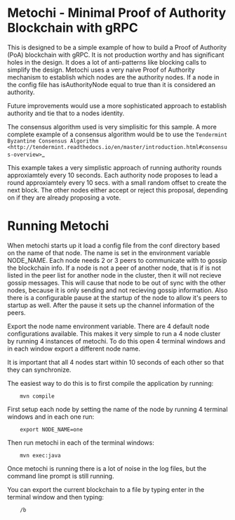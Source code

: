 Metochi - Minimal Proof of Authority Blockchain with gRPC
=========================================================

This is designed to be a simple example of how to build a Proof of Authority (PoA) blockchain with gRPC.  It is not production worthy and has significant holes in the design.  It does a lot of anti-patterns like blocking calls to simplify the design.
Metochi uses a very naive Proof of Authority mechanism to establish which nodes are the authority nodes.  If a node in the config file has isAuthorityNode equal to true than it is considered an authority.

Future improvements would use a more sophisticated approach to establish authority and tie that to a nodes identity.

The consensus algorithm used is very simplisitic for this sample. A more complete example of a consensus algorithm would be to use the `Tendermint Byzantine Consensus Algorithm <http://tendermint.readthedocs.io/en/master/introduction.html#consensus-overview>`_

This example takes a very simplistic approach of running authority rounds approxiamtely every 10 seconds. Each authority node proposes to lead a round approxiamtely every 10 secs. with a small random offset to create the next block. The other nodes either accept or reject this proposal, depending on if they are already proposing a vote.


Running Metochi
===============

When metochi starts up it load a config file from the conf directory based on the name of that node.
The name is set in the environment variable NODE_NAME. Each node needs 2 or 3 peers to communicate with to gossip the blockchain info.
If a node is not a peer of another node, that is if is not listed in the peer list for another node in the cluster, then it will not recieve gossip messages.
This will cause that node to be out of sync with the other nodes, because it is only sending and not recieving gossip information.
Also there is a configurable pause at the startup of the node to allow it's peers to startup as well.  After the pause it sets up the channel information of the peers.

Export the node name environment variable.  There are 4 default node configurations available.
This makes it very simple to run a 4 node cluster by running 4 instances of metochi.
To do this open 4 terminal windows and in each window export a different node name.

It is important that all 4 nodes start within 10 seconds of each other so that they can synchronize.

The easiest way to do this is to first compile the application by running:

```
    mvn compile
```

First setup each node by setting the name of the node by running 4 terminal windows and in each one run:

```
    export NODE_NAME=one
```

Then run metochi in each of the terminal windows:

```
    mvn exec:java
```

Once metochi is running there is a lot of noise in the log files, but the command line prompt is still running.

You can export the current blockchain to a file by typing enter in the terminal window and then typing:

```
    /b
```
